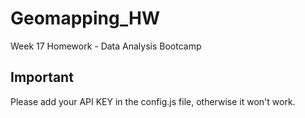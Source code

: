 # Geomapping_HW

Week 17 Homework - Data Analysis Bootcamp

## Important

Please add your API KEY in the config.js file, otherwise it won't work.
